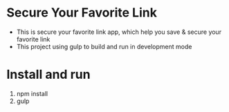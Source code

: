 # Secure Your Favorite Link
- This is secure your favorite link app, which help you save &amp; secure your favorite link
- This project using gulp to build and run in development mode

# Install and run
1. npm install
2. gulp
